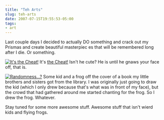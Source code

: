 ```yaml
---
title: "Teh Arts"
slug: teh-arts
date: 2007-07-15T19:55:53-05:00
tags:
- art
---
```

Last couple days I decided to actually DO something and crack out my Prismas and create beautiful masterpiec es that will be remembered long after I die. Or something.

[![](http://www.dxprog.com/pics/The_Cheat.jpg "It's the Cheat!")](http://www.dxprog.com/pics/The_Cheat.jpg)
It's [the Cheat!](http://www.homestarrunner.com/vcr_cheat.html) Isn't he cute? He is until he gnaws your face off, that is.

[![](http://www.dxprog.com/pics/Frog_Kid.jpg "Randomness...?")](http://www.dxprog.com/pics/Frog_Kid.jpg)
Some kid and a frog off the cover of a book my little brothers and sisters got from the library. I was originally just going to draw the kid (which I only drew because that's what was in front of my face), but the crowd that had gathered around me started chanting for the frog. So I drew the frog. Whatever.

Stay tuned for some more awesome stuff. Awesome stuff that isn't wierd kids and flying frogs.
